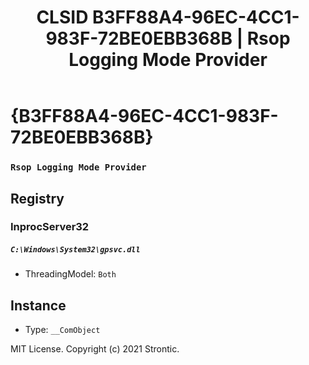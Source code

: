 ﻿---
title: "CLSID B3FF88A4-96EC-4CC1-983F-72BE0EBB368B | Rsop Logging Mode Provider"
excerpt: What is COM-Object CLSID B3FF88A4-96EC-4CC1-983F-72BE0EBB368B?
---

# {B3FF88A4-96EC-4CC1-983F-72BE0EBB368B}

### `Rsop Logging Mode Provider`

## Registry


### InprocServer32

##### `C:\Windows\System32\gpsvc.dll`
* ThreadingModel: `Both`

## Instance

* Type: `__ComObject`

MIT License. Copyright (c) 2021 Strontic.


